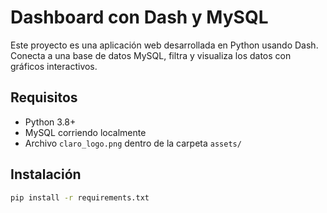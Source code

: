 # Dashboard con Dash y MySQL

Este proyecto es una aplicación web desarrollada en Python usando Dash. Conecta a una base de datos MySQL, filtra y visualiza los datos con gráficos interactivos.

## Requisitos

- Python 3.8+
- MySQL corriendo localmente
- Archivo `claro_logo.png` dentro de la carpeta `assets/`

## Instalación

```bash
pip install -r requirements.txt
